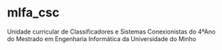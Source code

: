# mlfa_csc
Unidade curricular de Classificadores e Sistemas Conexionistas do 4ºAno do Mestrado em Engenharia Informática da Universidade do Minho
